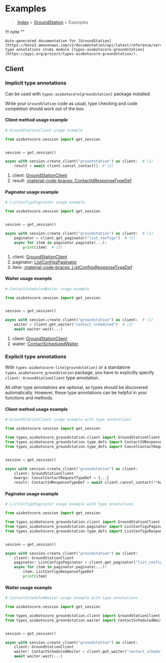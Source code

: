 # Examples

> [Index](../README.md) > [GroundStation](./README.md) > Examples

!!! note ""

    Auto-generated documentation for [GroundStation](https://boto3.amazonaws.com/v1/documentation/api/latest/reference/services/groundstation.html#groundstation)
    type annotations stubs module [types-aiobotocore-groundstation](https://pypi.org/project/types-aiobotocore-groundstation/).

## Client

### Implicit type annotations

Can be used with `types-aiobotocore[groundstation]` package installed.

Write your `GroundStation` code as usual,
type checking and code completion should work out of the box.



#### Client method usage example

```python
# GroundStationClient usage example

from aiobotocore.session import get_session


session = get_session()

async with session.create_client("groundstation") as client:  # (1)
    result = await client.cancel_contact()  # (2)
```

1. client: [GroundStationClient](./client.md)
2. result: [:material-code-braces: ContactIdResponseTypeDef](./type_defs.md#contactidresponsetypedef)



#### Paginator usage example

```python
# ListConfigsPaginator usage example

from aiobotocore.session import get_session


session = get_session()

async with session.create_client("groundstation") as client:  # (1)
    paginator = client.get_paginator("list_configs")  # (2)
    async for item in paginator.paginate(...):
        print(item)  # (3)
```

1. client: [GroundStationClient](./client.md)
2. paginator: [ListConfigsPaginator](./paginators.md#listconfigspaginator)
3. item: [:material-code-braces: ListConfigsResponseTypeDef](./type_defs.md#listconfigsresponsetypedef)



#### Waiter usage example

```python
# ContactScheduledWaiter usage example

from aiobotocore.session import get_session


session = get_session()

async with session.create_client("groundstation") as client:  # (1)
    waiter = client.get_waiter("contact_scheduled")  # (2)
    await waiter.wait(...)
```

1. client: [GroundStationClient](./client.md)
2. waiter: [ContactScheduledWaiter](./waiters.md#contactscheduledwaiter)


### Explicit type annotations

With `types-aiobotocore-lite[groundstation]`
or a standalone `types_aiobotocore_groundstation` package, you have to explicitly specify
`client: GroundStationClient` type annotation.

All other type annotations are optional, as types should be discovered automatically.
However, these type annotations can be helpful in your functions and methods.


#### Client method usage example

```python
# GroundStationClient usage example with type annotations

from aiobotocore.session import get_session

from types_aiobotocore_groundstation.client import GroundStationClient
from types_aiobotocore_groundstation.type_defs import ContactIdResponseTypeDef
from types_aiobotocore_groundstation.type_defs import CancelContactRequestTypeDef


session = get_session()

async with session.create_client("groundstation") as client:
    client: GroundStationClient
    kwargs: CancelContactRequestTypeDef = {...}
    result: ContactIdResponseTypeDef = await client.cancel_contact(**kwargs)
```



#### Paginator usage example

```python
# ListConfigsPaginator usage example with type annotations

from aiobotocore.session import get_session

from types_aiobotocore_groundstation.client import GroundStationClient
from types_aiobotocore_groundstation.paginator import ListConfigsPaginator
from types_aiobotocore_groundstation.type_defs import ListConfigsResponseTypeDef


session = get_session()

async with session.create_client("groundstation") as client:
    client: GroundStationClient
    paginator: ListConfigsPaginator = client.get_paginator("list_configs")
    async for item in paginator.paginate(...):
        item: ListConfigsResponseTypeDef
        print(item)
```



#### Waiter usage example

```python
# ContactScheduledWaiter usage example with type annotations

from aiobotocore.session import get_session

from types_aiobotocore_groundstation.client import GroundStationClient
from types_aiobotocore_groundstation.waiter import ContactScheduledWaiter


session = get_session()

async with session.create_client("groundstation") as client:
    client: GroundStationClient
    waiter: ContactScheduledWaiter = client.get_waiter("contact_scheduled")
    await waiter.wait(...)
```
